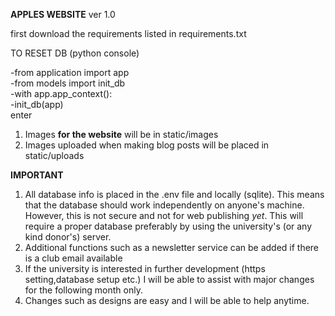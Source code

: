 **APPLES WEBSITE** ver 1.0

first download the requirements listed in requirements.txt

TO RESET DB (python console)

-from application import app  
-from models import init_db  
-with app.app_context():  
-init_db(app)  
enter 

1. Images **for the website** will be in static/images  
2. Images uploaded when making blog posts will be placed in static/uploads

  

**IMPORTANT**  

1. All database info is placed in the .env file and locally (sqlite). This means that the database should work
independently on anyone's machine. However, this is not secure and not for web publishing _yet_. This will require a proper database preferably 
by using the university's (or any kind donor's) server.  
2. Additional functions such as a newsletter service can be added if there is a club email available  
3. If the university is interested in further development (https setting,database setup etc.) I will be able
to assist with major changes for the following month only.
4. Changes such as designs are easy and I will be able to help anytime.

